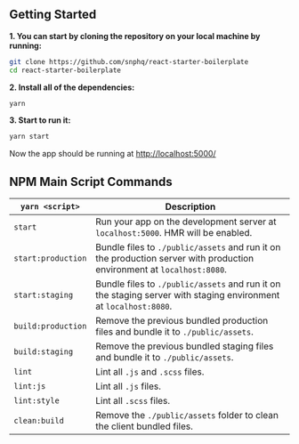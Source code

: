 ## Getting Started

**1. You can start by cloning the repository on your local machine by running:**

```bash
git clone https://github.com/snphq/react-starter-boilerplate
cd react-starter-boilerplate
```

**2. Install all of the dependencies:**

```bash
yarn
```

**3. Start to run it:**

```bash
yarn start
```

Now the app should be running at [http://localhost:5000/](http://localhost:5000/)


## NPM Main Script Commands

`yarn <script>`|Description
------------------|-----------
`start`|Run your app on the development server at `localhost:5000`. HMR will be enabled.
`start:production`|Bundle files to `./public/assets` and run it on the production server with production environment at `localhost:8080`.
`start:staging`|Bundle files to `./public/assets` and run it on the staging server with staging environment at `localhost:8080`.
`build:production`|Remove the previous bundled production files and bundle it to `./public/assets`.
`build:staging`|Remove the previous bundled staging files and bundle it to `./public/assets`.
`lint`|Lint all `.js` and `.scss` files.
`lint:js`|Lint all `.js` files.
`lint:style`|Lint all `.scss` files.
`clean:build`|Remove the `./public/assets` folder to clean the client bundled files.
